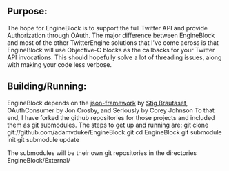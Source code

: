 Purpose:
--------

The hope for EngineBlock is to support the full Twitter API and provide Authorization
through OAuth. The major difference between EngineBlock and most of the other TwitterEngine
solutions that I've come across is that EngineBlock will use Objective-C blocks as the callbacks
for your Twitter API invocations. This should hopefully solve a lot of threading issues, along with
making your code less verbose.

Building/Running:
-----------------

EngineBlock depends on the [json-framework](https://github.com/stig/json-framework) by [Stig Brautaset](https://github.com/stig), OAuthConsumer by Jon Crosby, and Seriously by Corey Johnson
To that end, I have forked the github repositories for those projects and included them as git submodules.
The steps to get up and running are:
     git clone git://github.com/adamvduke/EngineBlock.git
     cd EngineBlock
     git submodule init
     git submodule update

The submodules will be their own git repositories in the directories EngineBlock/External/
